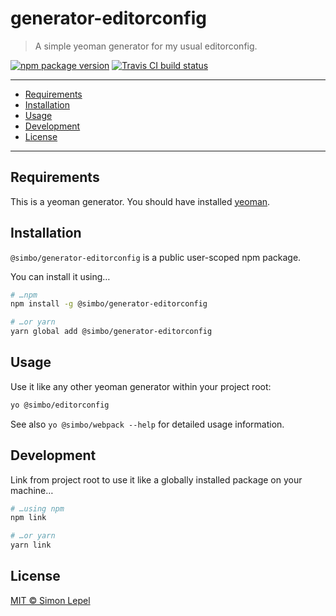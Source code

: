 generator-editorconfig
======================

  > A simple yeoman generator for my usual editorconfig.

[![npm package version](https://img.shields.io/npm/v/@simbo/generator-editorconfig.svg?style=flat-square)](https://www.npmjs.com/package/@simbo/generator-editorconfig)
[![Travis CI build status](https://travis-ci.org/simbo/generator-editorconfig.svg?branch=master)](https://travis-ci.org/simbo/generator-editorconfig/builds)

---

<!-- TOC depthTo:3 -->

- [Requirements](#requirements)
- [Installation](#installation)
- [Usage](#usage)
- [Development](#development)
- [License](#license)

<!-- /TOC -->

---


## Requirements

This is a yeoman generator. You should have installed
[yeoman](http://yeoman.io/).


## Installation

`@simbo/generator-editorconfig` is a public user-scoped npm package.

You can install it using…

``` sh
# …npm
npm install -g @simbo/generator-editorconfig

# …or yarn
yarn global add @simbo/generator-editorconfig
```


## Usage

Use it like any other yeoman generator within your project root:

``` sh
yo @simbo/editorconfig
```

See also `yo @simbo/webpack --help` for detailed usage information.


## Development

Link from project root to use it like a globally installed package on your
machine…

``` sh
# …using npm
npm link

# …or yarn
yarn link
```


## License

[MIT &copy; Simon Lepel](http://simbo.mit-license.org/)
